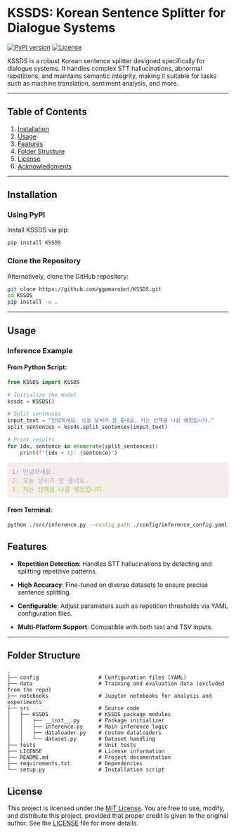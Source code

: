 # KSSDS: Korean Sentence Splitter for Dialogue Systems

[![PyPI version](https://badge.fury.io/py/KSSDS.svg)](https://pypi.org/project/KSSDS/)
[![License](https://img.shields.io/badge/License-MIT-yellow.svg)](https://opensource.org/licenses/MIT)

KSSDS is a robust Korean sentence splitter designed specifically for dialogue systems. It handles complex STT hallucinations, abnormal repetitions, and maintains semantic integrity, making it suitable for tasks such as machine translation, sentiment analysis, and more.

---

## Table of Contents
1. [Installation](#installation)
2. [Usage](#usage)
3. [Features](#features)
4. [Folder Structure](#folder-structure)
5. [License](#license)
6. [Acknowledgments](#acknowledgments)

---

## Installation

### Using PyPI
Install KSSDS via pip:
```bash
pip install KSSDS
```

### Clone the Repository

Alternatively, clone the GitHub repository:
```bash
git clone https://github.com/ggomarobot/KSSDS.git
cd KSSDS
pip install -e .
```

---

## Usage

### Inference Example

#### From Python Script:


```python
from KSSDS import KSSDS

# Initialize the model
kssds = KSSDS()

# Split sentences
input_text = "안녕하세요. 오늘 날씨가 참 좋네요. 저는 산책을 나갈 예정입니다."
split_sentences = kssds.split_sentences(input_text)

# Print results
for idx, sentence in enumerate(split_sentences):
    print(f"{idx + 1}: {sentence}")
```

<pre style="background-color:#F5EDED; color:white; padding:10px; border-radius:5px; font-family:monospace;">
<span style="color:#a29acb;">1: 안녕하세요.</span>
<span style="color:#c3adad;">2: 오늘 날씨가 참 좋네요.</span>
<span style="color:YellowGreen;">3: 저는 산책을 나갈 예정입니다.</span>
</pre>

#### From Terminal:

```bash
python ./src/inference.py --config_path ./config/inference_config.yaml
```

## Features
- **Repetition Detection**: Handles STT hallucinations by detecting and splitting repetitive patterns.

- **High Accuracy**: Fine-tuned on diverse datasets to ensure precise sentence splitting.

- **Configurable**: Adjust parameters such as repetition thresholds via YAML configuration files.

- **Multi-Platform Support**: Compatible with both text and TSV inputs.

---

## Folder Structure
```
.
├── config                   # Configuration files (YAML)
├── data                     # Training and evaluation data (excluded from the repo)
├── notebooks                # Jupyter notebooks for analysis and experiments
├── src                      # Source code
│   ├── KSSDS                # KSSDS package modules
│   │   ├── __init__.py      # Package initializer
│   │   ├── inference.py     # Main inference logic
│   │   ├── dataloader.py    # Custom dataloaders
│   │   └── dataset.py       # Dataset handling
├── tests                    # Unit tests
├── LICENSE                  # License information
├── README.md                # Project documentation
├── requirements.txt         # Dependencies
└── setup.py                 # Installation script
```

## License

This project is licensed under the [MIT License](LICENSE). You are free to use, modify, and distribute this project, provided that proper credit is given to the original author. See the [LICENSE](LICENSE) file for more details.
